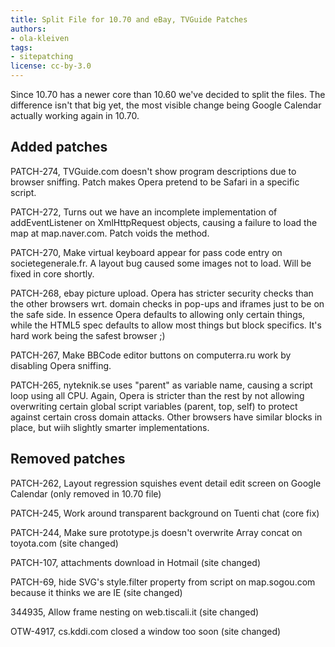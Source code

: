 ```yaml
---
title: Split File for 10.70 and eBay, TVGuide Patches
authors:
- ola-kleiven
tags:
- sitepatching
license: cc-by-3.0
---
```


Since 10.70 has a newer core than 10.60 we&#39;ve decided to split the files. The difference isn&#39;t that big yet, the most visible change being Google Calendar actually working again in 10.70.

## Added patches

PATCH-274, TVGuide.com doesn&#39;t show program descriptions due to browser sniffing. Patch makes Opera pretend to be Safari in a specific script.

PATCH-272, Turns out we have an incomplete implementation of addEventListener on XmlHttpRequest objects, causing a failure to load the map at map.naver.com. Patch voids the method.

PATCH-270, Make virtual keyboard appear for pass code entry on societegenerale.fr. A layout bug caused some images not to load. Will be fixed in core shortly.

PATCH-268, ebay picture upload. Opera has stricter security checks than the other browsers wrt. domain checks in pop-ups and iframes just to be on the safe side. In essence Opera defaults to allowing only certain things, while the HTML5 spec defaults to allow most things but block specifics. It&#39;s hard work being the safest browser ;)

PATCH-267, Make BBCode editor buttons on computerra.ru work by disabling Opera sniffing.

PATCH-265, nyteknik.se uses &quot;parent&quot; as variable name, causing a script loop using all CPU. Again, Opera is stricter than the rest by not allowing overwriting certain global script variables (parent, top, self) to protect against certain cross domain attacks. Other browsers have similar blocks in place, but wiih slightly smarter implementations.

## Removed patches

PATCH-262, Layout regression squishes event detail edit screen on Google Calendar (only removed in 10.70 file)

PATCH-245, Work around transparent background on Tuenti chat (core fix)

PATCH-244, Make sure prototype.js doesn&#39;t overwrite Array concat on toyota.com (site changed)

PATCH-107, attachments download in Hotmail (site changed)

PATCH-69, hide SVG&#39;s style.filter property from script on map.sogou.com because it thinks we are IE (site changed)

344935, Allow frame nesting on web.tiscali.it (site changed)

OTW-4917, cs.kddi.com closed a window too soon (site changed)
